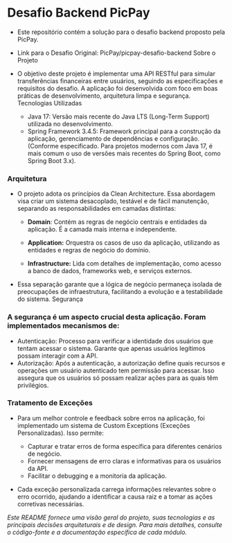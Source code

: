 # Desafio Backend PicPay

- Este repositório contém a solução para o desafio backend proposto pela PicPay.

- Link para o Desafio Original: PicPay/picpay-desafio-backend
Sobre o Projeto

- O objetivo deste projeto é implementar uma API RESTful para simular transferências financeiras entre usuários, seguindo as especificações e requisitos do desafio. A aplicação foi desenvolvida com foco em boas práticas de desenvolvimento, arquitetura limpa e segurança.
Tecnologias Utilizadas
  - Java 17: Versão mais recente do Java LTS (Long-Term Support) utilizada no desenvolvimento.
  - Spring Framework 3.4.5: Framework principal para a construção da aplicação, gerenciamento de dependências e configuração. (Conforme especificado. Para projetos modernos com Java 17, é mais comum o uso de versões mais recentes do Spring Boot, como Spring Boot 3.x).

### Arquitetura

- O projeto adota os princípios da Clean Architecture. Essa abordagem visa criar um sistema desacoplado, testável e de fácil manutenção, separando as responsabilidades em camadas distintas:

  - **Domain**: Contém as regras de negócio centrais e entidades da aplicação. É a camada mais interna e independente.

  - **Application:** Orquestra os casos de uso da aplicação, utilizando as entidades e regras de negócio do domínio.

  - **Infrastructure:** Lida com detalhes de implementação, como acesso a banco de dados, frameworks web, e serviços externos.

- Essa separação garante que a lógica de negócio permaneça isolada de preocupações de infraestrutura, facilitando a evolução e a testabilidade do sistema.
Segurança

### A segurança é um aspecto crucial desta aplicação. Foram implementados mecanismos de:
  - Autenticação: Processo para verificar a identidade dos usuários que tentam acessar o sistema. Garante que apenas usuários legítimos possam interagir com a API.
  - Autorização: Após a autenticação, a autorização define quais recursos e operações um usuário autenticado tem permissão para acessar. Isso assegura que os usuários só possam realizar ações para as quais têm privilégios.

### Tratamento de Exceções

- Para um melhor controle e feedback sobre erros na aplicação, foi implementado um sistema de Custom Exceptions (Exceções Personalizadas). Isso permite:
   - Capturar e tratar erros de forma específica para diferentes cenários de negócio.
   - Fornecer mensagens de erro claras e informativas para os usuários da API.
   - Facilitar o debugging e a monitoria da aplicação.

- Cada exceção personalizada carrega informações relevantes sobre o erro ocorrido, ajudando a identificar a causa raiz e a tomar as ações corretivas necessárias.

*Este README fornece uma visão geral do projeto, suas tecnologias e as principais decisões arquiteturais e de design. Para mais detalhes, consulte o código-fonte e a documentação específica de cada módulo.*
